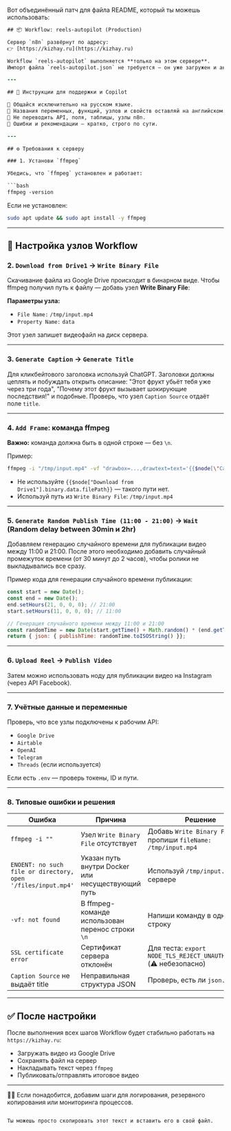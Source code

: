 Вот объединённый патч для файла README, который ты можешь использовать:

````diff
## 📦 Workflow: reels-autopilot (Production)

Сервер `n8n` развёрнут по адресу:  
👉 [https://kizhay.ru](https://kizhay.ru)

Workflow `reels-autopilot` выполняется **только на этом сервере**.  
Импорт файла `reels-autopilot.json` не требуется — он уже загружен и активен.

---

## 🧠 Инструкции для поддержки и Copilot

🔹 Общайся исключительно на русском языке.  
🔹 Названия переменных, функций, узлов и свойств оставляй на английском.  
🔹 Не переводить API, поля, таблицы, узлы n8n.  
🔹 Ошибки и рекомендации — кратко, строго по сути.

---

## ⚙️ Требования к серверу

### 1. Установи `ffmpeg`

Убедись, что `ffmpeg` установлен и работает:

```bash
ffmpeg -version
````

Если не установлен:

```bash
sudo apt update && sudo apt install -y ffmpeg
```

---

## 🧩 Настройка узлов Workflow

### 2. `Download from Drive1` → `Write Binary File`

Скачивание файла из Google Drive происходит в бинарном виде.
Чтобы ffmpeg получил путь к файлу — добавь узел **Write Binary File**:

**Параметры узла:**

* `File Name:` `/tmp/input.mp4`
* `Property Name:` `data`

Этот узел запишет видеофайл на диск сервера.

---

### 3. `Generate Caption` → `Generate Title`

Для кликбейтового заголовка используй ChatGPT. Заголовки должны цеплять и побуждать открыть описание:
"Этот фрукт убьёт тебя уже через три года",
"Почему этот фрукт вызывает шокирующие последствия!" и подобные.
Проверь, что узел `Caption Source` отдаёт поле `title`.

---

### 4. `Add Frame`: команда ffmpeg

**Важно:** команда должна быть в одной строке — без `\n`.

Пример:

```bash
ffmpeg -i "/tmp/input.mp4" -vf "drawbox=...,drawtext=text='{{$node[\"Caption Source\"].json[\"title\"]}}'" -y "/tmp/output.mp4"
```

* Не используйте `{{$node["Download from Drive1"].binary.data.filePath}}` — такого пути нет.
* Используй путь из `Write Binary File`: `/tmp/input.mp4`

---

### 5. `Generate Random Publish Time (11:00 - 21:00)` → `Wait` (Random delay between 30min и 2hr)

Добавляем генерацию случайного времени для публикации видео между 11:00 и 21:00. После этого необходимо добавить случайный промежуток времени (от 30 минут до 2 часов), чтобы ролики не выкладывались все сразу.

Пример кода для генерации случайного времени публикации:

```javascript
const start = new Date();
const end = new Date();
end.setHours(21, 0, 0, 0); // 21:00
start.setHours(11, 0, 0, 0); // 11:00

// Генерация случайного времени между 11:00 и 21:00
const randomTime = new Date(start.getTime() + Math.random() * (end.getTime() - start.getTime()));
return { json: { publishTime: randomTime.toISOString() }};
```

---

### 6. `Upload Reel` → `Publish Video`

Затем можно использовать ноду для публикации видео на Instagram (через API Facebook).

---

### 7. **Учётные данные и переменные**

Проверь, что все узлы подключены к рабочим API:

* `Google Drive`
* `Airtable`
* `OpenAI`
* `Telegram`
* `Threads` (если используется)

Если есть `.env` — проверь токены, ID и пути.

---

### 8. **Типовые ошибки и решения**

| Ошибка                                                       | Причина                                           | Решение                                                             |
| ------------------------------------------------------------ | ------------------------------------------------- | ------------------------------------------------------------------- |
| `ffmpeg -i ""`                                               | Узел `Write Binary File` отсутствует              | Добавь `Write Binary File`, пропиши `fileName: /tmp/input.mp4`      |
| `ENOENT: no such file or directory, open '/files/input.mp4'` | Указан путь внутри Docker или несуществующий путь | Используй `/tmp/input.mp4` на сервере                               |
| `-vf: not found`                                             | В ffmpeg-команде использован перенос строки `\n`  | Напиши команду в одну строку                                        |
| `SSL certificate error`                                      | Сертификат сервера отклонён                       | Для теста: `export NODE_TLS_REJECT_UNAUTHORIZED=0` (⚠️ небезопасно) |
| `Caption Source` не выдаёт title                             | Неправильная структура JSON                       | Проверь, есть ли `json.title`                                       |

---

## ✅ После настройки

После выполнения всех шагов Workflow будет стабильно работать на `https://kizhay.ru`:

* Загружать видео из Google Drive
* Сохранять файл на сервер
* Накладывать текст через `ffmpeg`
* Публиковать/отправлять итоговое видео

---

👨‍🔧 Если понадобится, добавим шаги для логирования, резервного копирования или мониторинга процессов.

```

Ты можешь просто скопировать этот текст и вставить его в свой файл.
```
